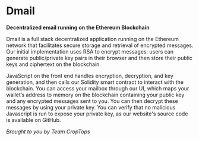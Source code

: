 # Dmail

__Decentralized email running on the Ethereum Blockchain__

Dmail is a full stack decentralized application running on the Ethereum network that facilitates secure storage and retrieval of encrypted messages. Our initial implementation uses RSA to encrypt messages: users can generate public/private key pairs in their browser and then store their public keys and ciphertext on the blockchain.

JavaScript on the front end handles encryption, decryption, and key generation, and then calls our Solidity smart contract to interact with the blockchain. You can access your mailbox through our UI, which maps your wallet’s address to memory on the blockchain containing your public key and any encrypted messages sent to you. You can then decrypt these messages by using your private key. You can verify that no malicious Javascript is run to expose your private key, as our website's source code is available on GitHub.

_Brought to you by Team CropTops_